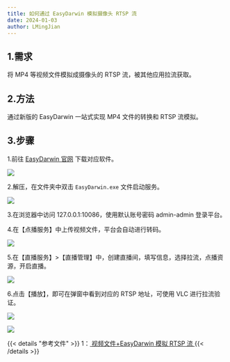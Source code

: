```yaml
---
title: 如何通过 EasyDarwin 模拟摄像头 RTSP 流
date: 2024-01-03
author: LMingJian
---
```


## 1.需求

将 MP4 等视频文件模拟成摄像头的 RTSP 流，被其他应用拉流获取。

## 2.方法

通过新版的 EasyDarwin 一站式实现 MP4 文件的转换和 RTSP 流模拟。

## 3.步骤

1.前往 [EasyDarwin 官网](https://www.easydarwin.org/) 下载对应软件。

![](/images/drawingbed/img/202401031026602.png)

2.解压，在文件夹中双击 `EasyDarwin.exe` 文件启动服务。

![](/images/drawingbed/img/202401031027829.png)

3.在浏览器中访问 127.0.0.1:10086，使用默认账号密码 admin-admin 登录平台。

4.在【点播服务】中上传视频文件，平台会自动进行转码。

![](/images/drawingbed/img/202401031030096.png)

5.在【直播服务】>【直播管理】中，创建直播间，填写信息，选择拉流，点播资源，开启直播。

![](/images/drawingbed/img/202401031031862.png)

6.点击【播放】，即可在弹窗中看到对应的 RTSP 地址，可使用 VLC 进行拉流验证。

![](/images/drawingbed/img/202401031033394.png)

![](/images/drawingbed/img/202401031036466.png)

{{< details "参考文件" >}} 
1：[ 视频文件+EasyDarwin 模拟 RTSP 流 ](https://blog.csdn.net/xiejiashu/article/details/134633513)
{{< /details >}}

